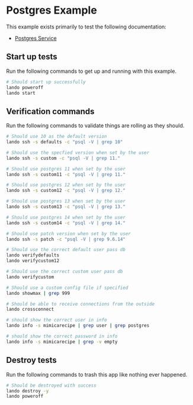 Postgres Example
================

This example exists primarily to test the following documentation:

* [Postgres Service](https://docs.devwithlando.io/tutorials/postgres.html)

Start up tests
--------------

Run the following commands to get up and running with this example.

```bash
# Should start up successfully
lando poweroff
lando start
```

Verification commands
---------------------

Run the following commands to validate things are rolling as they should.

```bash
# Should use 10 as the default version
lando ssh -s defaults -c "psql -V | grep 10"

# Should use the specfied version when set by the user
lando ssh -s custom -c "psql -V | grep 11."

# Should use postgres 11 when set by the user
lando ssh -s custom11 -c "psql -V | grep 11."

# Should use postgres 12 when set by the user
lando ssh -s custom12 -c "psql -V | grep 12."

# Should use postgres 13 when set by the user
lando ssh -s custom13 -c "psql -V | grep 13."

# Should use postgres 14 when set by the user
lando ssh -s custom14 -c "psql -V | grep 14."

# Should use patch version when set by the user
lando ssh -s patch -c "psql -V | grep 9.6.14"

# Should use the correct default user pass db
lando verifydefaults
lando verifycustom12

# Should use the correct custom user pass db
lando verifycustom

# Should use a custom config file if specified
lando showmax | grep 999

# Should be able to receive connections from the outside
lando crossconnect

# should show the correct user in info
lando info -s mimicarecipe | grep user | grep postgres

# should show the correct password in info
lando info -s mimicarecipe | grep -v empty
```

Destroy tests
-------------

Run the following commands to trash this app like nothing ever happened.

```bash
# Should be destroyed with success
lando destroy -y
lando poweroff
```
